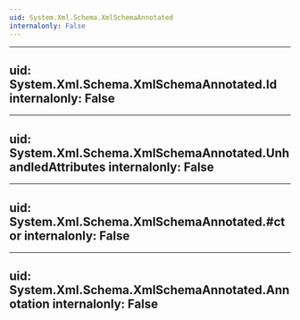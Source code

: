 ```yaml
---
uid: System.Xml.Schema.XmlSchemaAnnotated
internalonly: False
---
```


---
uid: System.Xml.Schema.XmlSchemaAnnotated.Id
internalonly: False
---

---
uid: System.Xml.Schema.XmlSchemaAnnotated.UnhandledAttributes
internalonly: False
---

---
uid: System.Xml.Schema.XmlSchemaAnnotated.#ctor
internalonly: False
---

---
uid: System.Xml.Schema.XmlSchemaAnnotated.Annotation
internalonly: False
---
